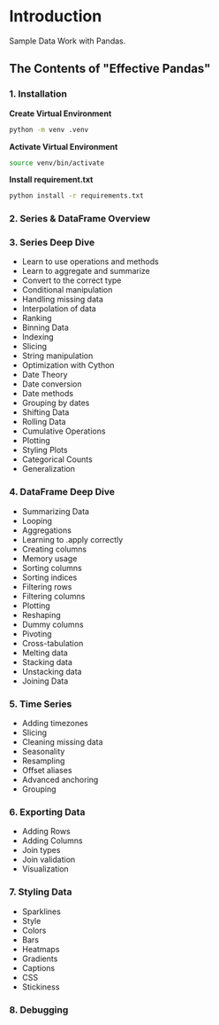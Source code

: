 # Introduction

Sample Data Work with Pandas.

## The Contents of "Effective Pandas"

### 1. Installation

**Create Virtual Environment**
```bash
python -m venv .venv
```
**Activate Virtual Environment**
```bash
source venv/bin/activate
```
**Install requirement.txt**
```bash
python install -r requirements.txt
```

### 2. Series & DataFrame Overview

### 3. Series Deep Dive

- Learn to use operations and methods
- Learn to aggregate and summarize
- Convert to the correct type
- Conditional manipulation
- Handling missing data
- Interpolation of data
- Ranking
- Binning Data
- Indexing
- Slicing
- String manipulation
- Optimization with Cython
- Date Theory
- Date conversion
- Date methods
- Grouping by dates
- Shifting Data
- Rolling Data
- Cumulative Operations
- Plotting
- Styling Plots
- Categorical Counts
- Generalization

### 4. DataFrame Deep Dive

- Summarizing Data
- Looping
- Aggregations
- Learning to .apply correctly
- Creating columns
- Memory usage
- Sorting columns
- Sorting indices
- Filtering rows
- Filtering columns
- Plotting
- Reshaping
- Dummy columns
- Pivoting
- Cross-tabulation
- Melting data
- Stacking data
- Unstacking data
- Joining Data

### 5. Time Series

- Adding timezones
- Slicing
- Cleaning missing data
- Seasonality
- Resampling
- Offset aliases
- Advanced anchoring
- Grouping

### 6. Exporting Data

- Adding Rows
- Adding Columns
- Join types
- Join validation
- Visualization

### 7. Styling Data

- Sparklines
- Style
- Colors
- Bars
- Heatmaps
- Gradients
- Captions
- CSS
- Stickiness

### 8. Debugging
